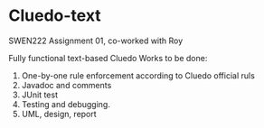 # Cluedo-text
SWEN222 Assignment 01, co-worked with Roy

Fully functional text-based Cluedo
Works to be done:
1. One-by-one rule enforcement according to Cluedo official ruls
2. Javadoc and comments
3. JUnit test
4. Testing and debugging.
5. UML, design, report

